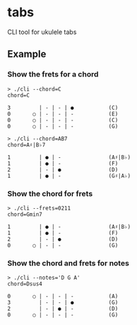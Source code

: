 # tabs

CLI tool for ukulele tabs

## Example

### Show the frets for a chord

```shell
> ./cli --chord=C
chord=C

3         | - | - | ●           (C)
0       ○ | - | - | -           (E)
0       ○ | - | - | -           (C)
0       ○ | - | - | -           (G)
```

```shell
> ./cli --chord=AB7
chord=A♯|B♭7

1         | ● | -               (A♯|B♭)
1         | ● | -               (F)
2         | - | ●               (D)
1         | ● | -               (G♯|A♭)
```

### Show the chord for frets

```shell
> ./cli --frets=0211
chord=Gmin7

1         | ● | -               (A♯|B♭)
1         | ● | -               (F)
2         | - | ●               (D)
0       ○ | - | -               (G)
```

### Show the chord and frets for notes

```shell
> ./cli --notes='D G A'
chord=Dsus4

0       ○ | - | - | -           (A)
3         | - | - | ●           (G)
2         | - | ● | -           (D)
0       ○ | - | - | -           (G)
```
